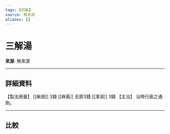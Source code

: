 ```yaml
---
tags: [和解]
source: 無來源
aliases: []
---
```


# 三解湯

**來源**: 無來源  

---

## 詳細資料
【製法用量】 [[柴胡]] 3錢 [[麻黃]] 去節3錢 [[澤瀉]] 3錢
【主治】
治時行瘧之通劑。

---

## 比較
